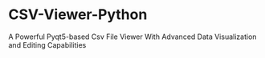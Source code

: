 # CSV-Viewer-Python
A Powerful Pyqt5-based Csv File Viewer With Advanced Data Visualization and Editing Capabilities
